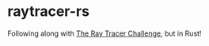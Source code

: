 # raytracer-rs

Following along with [The Ray Tracer Challenge](https://pragprog.com/titles/jbtracer/the-ray-tracer-challenge/), but in Rust! 
